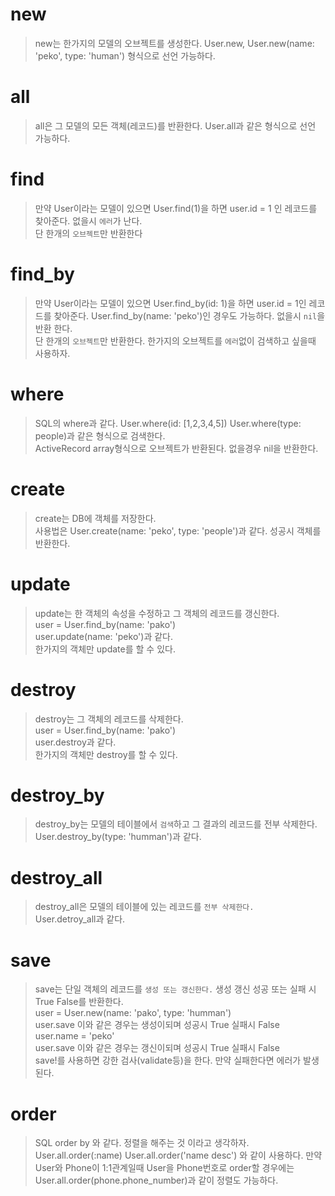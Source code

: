 # new
> new는 한가지의 모델의 오브젝트를 생성한다. User.new, User.new(name: 'peko', type: 'human') 형식으로 선언 가능하다.     
    
# all
> all은 그 모델의 모든 객체(레코드)를 반환한다. User.all과 같은 형식으로 선언 가능하다.      
     
# find
> 만약 User이라는 모델이 있으면 User.find(1)을 하면 user.id = 1 인 레코드를 찾아준다. 없을시 `에러`가 난다.     
> 단 한개의 `오브젝트`만 반환한다
       
# find_by
> 만약 User이라는 모델이 있으면 User.find_by(id: 1)을 하면 user.id = 1인 레코드를 찾아준다. User.find_by(name: 'peko')인 경우도 가능하다. 없을시 `nil`을 반환 한다.     
> 단 한개의 `오브젝트`만 반환한다. 한가지의 오브젝트를 `에러`없이 검색하고 싶을때 사용하자.     
    
# where
> SQL의 where과 같다. User.where(id: [1,2,3,4,5]) User.where(type: people)과 같은 형식으로 검색한다.      
> ActiveRecord array형식으로 오브젝트가 반환된다. 없을경우 nil을 반환한다.     
    
# create
> create는 DB에 객체를 저장한다.    
> 사용법은 User.create(name: 'peko', type: 'people')과 같다. 성공시 객체를 반환한다.    
    
# update
> update는 한 객체의 속성을 수정하고 그 객체의 레코드를 갱신한다.   
> user = User.find_by(name: 'pako')   
> user.update(name: 'peko')과 같다.   
> 한가지의 객체만 update를 할 수 있다.    
    
# destroy
> destroy는 그 객체의 레코드를 삭제한다.   
> user = User.find_by(name: 'pako')    
> user.destroy과 같다.    
> 한가지의 객체만 destroy를 할 수 있다.    
    
# destroy_by
> destroy_by는 모델의 테이블에서 `검색`하고 그 결과의 레코드를 전부 삭제한다.    
> User.destroy_by(type: 'humman')과 같다.     
    
# destroy_all
> destroy_all은 모델의 테이블에 있는 레코드를 `전부 삭제한다.`    
> User.detroy_all과 같다.    
    
# save
> save는 단일 객체의 레코드를 `생성 또는 갱신한다.` 생성 갱신 성공 또는 실패 시 True False를 반환한다.   
> user = User.new(name: 'pako', type: 'humman')     
> user.save 이와 같은 경우는 생성이되며 성공시 True 실패시 False     
> user.name = 'peko'   
> user.save 이와 같은 경우는 갱신이되며 성공시 True 실패시 False    
> save!를 사용하면 강한 검사(validate등)을 한다. 만약 실패한다면 에러가 발생된다.     

# order
> SQL order by 와 같다. 정렬을 해주는 것 이라고 생각하자.
> User.all.order(:name)
> User.all.order('name desc') 와 같이 사용하다.
> 만약 User와 Phone이 1:1관계일때 User을 Phone번호로 order할 경우에는
> User.all.order(phone.phone_number)과 같이 정렬도 가능하다.
